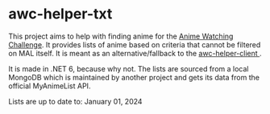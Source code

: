 # awc-helper-txt

This project aims to help with finding anime for the [Anime Watching Challenge](https://myanimelist.net/forum/?topicid=2067484). It provides lists of anime based on criteria that cannot be filtered on MAL itself. It is meant as an alternative/fallback to the 
[awc-helper-client ](https://github.com/Nyomdalee/awc-helper-client).

It is made in .NET 6, because why not. The lists are sourced from a local MongoDB which is maintained by another project and gets its data from the official MyAnimeList API.

Lists are up to date to:
January 01, 2024